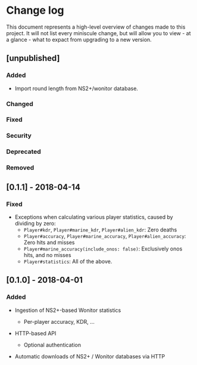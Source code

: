 # Change log

This document represents a high-level overview of changes made to this project.
It will not list every miniscule change, but will allow you to view - at a
glance - what to expact from upgrading to a new version.

## [unpublished]

### Added

- Import round length from NS2+/wonitor database.

### Changed

### Fixed

### Security

### Deprecated

### Removed


## [0.1.1] - 2018-04-14

### Fixed

- Exceptions when calculating various player statistics, caused by dividing by zero:
  - `Player#kdr`, `Player#marine_kdr`, `Player#alien_kdr`: Zero deaths
  - `Player#accuracy`, `Player#marine_accuracy`, `Player#alien_accuracy`: Zero
    hits and misses
  - `Player#marine_accuracy(include_onos: false)`: Exclusively onos hits, and
    no misses
  - `Player#statistics`: All of the above.


## [0.1.0] - 2018-04-01

### Added

- Ingestion of NS2+-based Wonitor statistics
  - Per-player accuracy, KDR, ...

- HTTP-based API
  - Optional authentication

- Automatic downloads of NS2+ / Wonitor databases via HTTP

